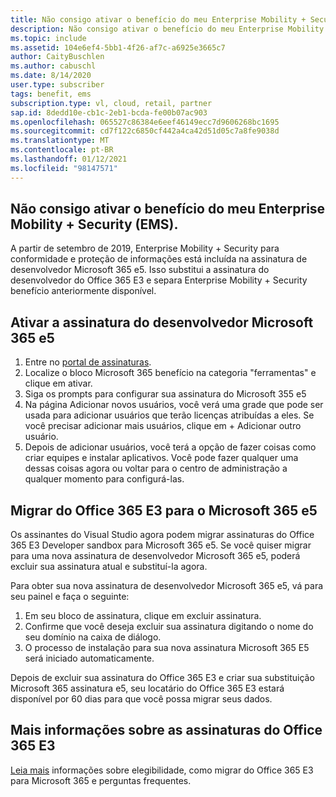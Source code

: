 ```yaml
---
title: Não consigo ativar o benefício do meu Enterprise Mobility + Security (EMS).
description: Não consigo ativar o benefício do meu Enterprise Mobility + Security (EMS) incluído na minha assinatura do Visual Studio?
ms.topic: include
ms.assetid: 104e6ef4-5bb1-4f26-af7c-a6925e3665c7
author: CaityBuschlen
ms.author: cabuschl
ms.date: 8/14/2020
user.type: subscriber
tags: benefit, ems
subscription.type: vl, cloud, retail, partner
sap.id: 8dedd10e-cb1c-2eb1-bcda-fe00b07ac903
ms.openlocfilehash: 065527c86384e6eef46149ecc7d9606268bc1695
ms.sourcegitcommit: cd7f122c6850cf442a4ca42d51d05c7a8fe9038d
ms.translationtype: MT
ms.contentlocale: pt-BR
ms.lasthandoff: 01/12/2021
ms.locfileid: "98147571"
---
```

## <a name="im-unable-to-activate-my-enterprise-mobility--security-ems-benefit"></a>Não consigo ativar o benefício do meu Enterprise Mobility + Security (EMS).

A partir de setembro de 2019, Enterprise Mobility + Security para conformidade e proteção de informações está incluída na assinatura de desenvolvedor Microsoft 365 e5. Isso substitui a assinatura do desenvolvedor do Office 365 E3 e separa Enterprise Mobility + Security benefício anteriormente disponível. 

## <a name="activate-microsoft-365-e5-developer-subscription"></a>Ativar a assinatura do desenvolvedor Microsoft 365 e5  

1. Entre no [portal de assinaturas](https://my.visualstudio.com/benefits). 
1. Localize o bloco Microsoft 365 benefício na categoria "ferramentas" e clique em ativar. 
1. Siga os prompts para configurar sua assinatura do Microsoft 355 e5 
1. Na página Adicionar novos usuários, você verá uma grade que pode ser usada para adicionar usuários que terão licenças atribuídas a eles. Se você precisar adicionar mais usuários, clique em + Adicionar outro usuário. 
1. Depois de adicionar usuários, você terá a opção de fazer coisas como criar equipes e instalar aplicativos. Você pode fazer qualquer uma dessas coisas agora ou voltar para o centro de administração a qualquer momento para configurá-las. 

## <a name="migrate-from-office-365-e3-to-microsoft-365-e5"></a>Migrar do Office 365 E3 para o Microsoft 365 e5 

Os assinantes do Visual Studio agora podem migrar assinaturas do Office 365 E3 Developer sandbox para Microsoft 365 e5. Se você quiser migrar para uma nova assinatura de desenvolvedor Microsoft 365 e5, poderá excluir sua assinatura atual e substituí-la agora. 

Para obter sua nova assinatura de desenvolvedor Microsoft 365 e5, vá para seu painel e faça o seguinte: 
1. Em seu bloco de assinatura, clique em excluir assinatura. 
1. Confirme que você deseja excluir sua assinatura digitando o nome do seu domínio na caixa de diálogo. 
1. O processo de instalação para sua nova assinatura Microsoft 365 E5 será iniciado automaticamente. 

Depois de excluir sua assinatura do Office 365 E3 e criar sua substituição Microsoft 365 assinatura e5, seu locatário do Office 365 E3 estará disponível por 60 dias para que você possa migrar seus dados. 

## <a name="more-information-about-office-365-e3-subscriptions"></a>Mais informações sobre as assinaturas do Office 365 E3

[Leia mais](https://docs.microsoft.com/visualstudio/subscriptions/vs-m365) informações sobre elegibilidade, como migrar do Office 365 E3 para Microsoft 365 e perguntas frequentes.  